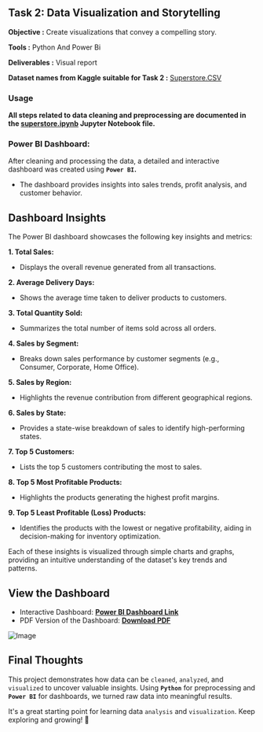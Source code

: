 ## Task 2: Data Visualization and Storytelling
**Objective :** Create visualizations that convey a compelling story.

**Tools :** Python And Power Bi

**Deliverables :** Visual report

**Dataset names from Kaggle suitable for Task 2 :**
[Superstore.CSV](https://www.kaggle.com/datasets/vivek468/superstore-dataset-final/data)

### Usage
**All steps related to data cleaning and preprocessing are documented in the [superstore.ipynb]() Jupyter Notebook file.**

### Power BI Dashboard:
After cleaning and processing the data, a detailed and interactive dashboard was created using **`Power BI`.**
- The dashboard provides insights into sales trends, profit analysis, and customer behavior.


## Dashboard Insights
The Power BI dashboard showcases the following key insights and metrics:

**1. Total Sales:**
- Displays the overall revenue generated from all transactions.
  
**2. Average Delivery Days:**
- Shows the average time taken to deliver products to customers.

**3. Total Quantity Sold:**
- Summarizes the total number of items sold across all orders.

**4. Sales by Segment:**
- Breaks down sales performance by customer segments (e.g., Consumer, Corporate, Home Office).

**5. Sales by Region:**
- Highlights the revenue contribution from different geographical regions.

**6. Sales by State:**
- Provides a state-wise breakdown of sales to identify high-performing states.

**7. Top 5 Customers:**
- Lists the top 5 customers contributing the most to sales.

**8. Top 5 Most Profitable Products:**
- Highlights the products generating the highest profit margins.

**9. Top 5 Least Profitable (Loss) Products:**
- Identifies the products with the lowest or negative profitability, aiding in decision-making for inventory optimization.

Each of these insights is visualized through simple charts and graphs, providing an intuitive understanding of the dataset's key trends and patterns.
## View the Dashboard
- Interactive Dashboard: **[Power BI Dashboard Link](https://app.powerbi.com/groups/me/reports/3983d6fa-3ef8-41fa-bfc9-f948ce989ae9/b18ea5360677c30c2d8d?ctid=56c1d497-700b-49cf-8f8d-3dd6b20d522f&experience=power-bi)**
- PDF Version of the Dashboard: **[Download PDF](file:///D:/DATA%20ANALYST/Internship/superstore%20internship.pdf)**

![Image](https://github.com/user-attachments/assets/9f3da28a-4827-455b-a6cb-798dcc8eedec)

## Final Thoughts
This project demonstrates how data can be `cleaned`, `analyzed`, and `visualized` to uncover valuable insights. Using **`Python`** for preprocessing and **`Power BI`** for dashboards, we turned raw data into meaningful results.

It's a great starting point for learning data `analysis` and `visualization`. Keep exploring and growing! 🚀
